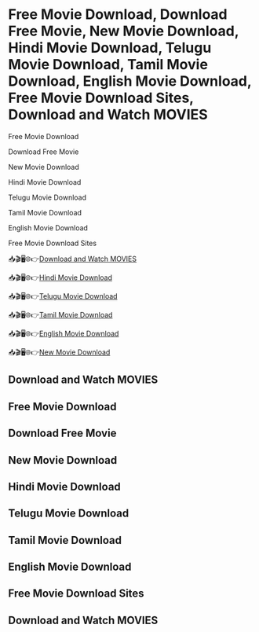 # Free Movie Download, Download Free Movie, New Movie Download, Hindi Movie Download, Telugu Movie Download, Tamil Movie Download, English Movie Download, Free Movie Download Sites, Download and Watch MOVIES


Free Movie Download

Download Free Movie

New Movie Download

Hindi Movie Download

Telugu Movie Download

Tamil Movie Download

English Movie Download

Free Movie Download Sites


📥🎬🖥️🌐👉[Download and Watch MOVIES](https://www.google.com/url?sa=t&source=web&rct=j&opi=89978449&url=https://theblog.news/&ved=2ahUKEwiR7_CZvp2LAxUtTWwGHQepCdAQFnoECBUQAQ&usg=AOvVaw3ZAZSGmX3NxeoF1W5E1aaD)

📥🎬🖥️🌐👉[Hindi Movie Download](https://www.google.com/url?sa=t&source=web&rct=j&opi=89978449&url=https://theblog.news/&ved=2ahUKEwiR7_CZvp2LAxUtTWwGHQepCdAQFnoECBUQAQ&usg=AOvVaw3ZAZSGmX3NxeoF1W5E1aaD)

📥🎬🖥️🌐👉[Telugu Movie Download](https://www.google.com/url?sa=t&source=web&rct=j&opi=89978449&url=https://theblog.news/&ved=2ahUKEwiR7_CZvp2LAxUtTWwGHQepCdAQFnoECBUQAQ&usg=AOvVaw3ZAZSGmX3NxeoF1W5E1aaD)

📥🎬🖥️🌐👉[Tamil Movie Download](https://www.google.com/url?sa=t&source=web&rct=j&opi=89978449&url=https://theblog.news/&ved=2ahUKEwiR7_CZvp2LAxUtTWwGHQepCdAQFnoECBUQAQ&usg=AOvVaw3ZAZSGmX3NxeoF1W5E1aaD)

📥🎬🖥️🌐👉[English Movie Download](https://www.google.com/url?sa=t&source=web&rct=j&opi=89978449&url=https://theblog.news/&ved=2ahUKEwiR7_CZvp2LAxUtTWwGHQepCdAQFnoECBUQAQ&usg=AOvVaw3ZAZSGmX3NxeoF1W5E1aaD)

📥🎬🖥️🌐👉[New Movie Download](https://www.google.com/url?sa=t&source=web&rct=j&opi=89978449&url=https://theblog.news/&ved=2ahUKEwiR7_CZvp2LAxUtTWwGHQepCdAQFnoECBUQAQ&usg=AOvVaw3ZAZSGmX3NxeoF1W5E1aaD)



## Download and Watch MOVIES

## Free Movie Download

## Download Free Movie

## New Movie Download

## Hindi Movie Download

## Telugu Movie Download

## Tamil Movie Download

## English Movie Download

## Free Movie Download Sites

## Download and Watch MOVIES

